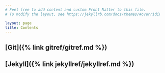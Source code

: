 ```yaml
---
# Feel free to add content and custom Front Matter to this file.
# To modify the layout, see https://jekyllrb.com/docs/themes/#overriding-theme-defaults

layout: page
title: Contents
---
```


## [Git]({% link gitref/gitref.md %}) ##
## [Jekyll]({% link jekyllref/jekyllref.md %}) ##